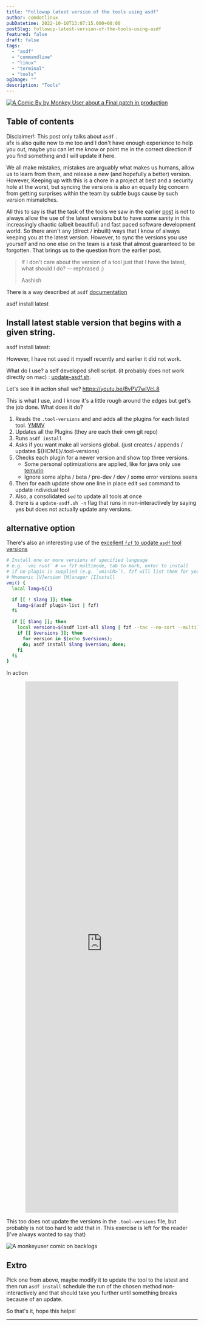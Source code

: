 ```yaml
---
title: "Followup latest version of the tools using asdf"
author: comdotlinux
pubDatetime: 2022-10-10T13:07:15.000+00:00
postSlug: followup-latest-version-of-the-tools-using-asdf
featured: false
draft: false
tags:
  - "asdf"
  - "commandline"
  - "linux"
  - "terminal"
  - "tools"
ogImage: ""
description: "Tools"
---
```


[![A Comic By by Monkey User about a Final patch in production](../assets/20221010/104-final-patch.png)](https://www.monkeyuser.com/about/index.html)

## Table of contents

Disclaimer!: This post only talks about `asdf` .  
afx is also quite new to me too and I don't have enough experience to help you out, maybe you can let me know or point
me in the correct direction if you find something and I will update it here.

We all make mistakes, mistakes are arguably what makes us humans, allow us to learn from them, and release a new (and
hopefully a better) version. However, Keeping up with this is a chore in a project at best and a security hole at the
worst, but syncing the versions is also an equally big concern from getting surprises within the team by subtle bugs
cause by such version mismatches.

All this to say is that the task of the tools we saw in the
earlier [post](https://blog.kulkarni.cloud/2022/10/08/on-the-topic-of-tools-their-versions-automated-installations/) is
not to always allow the use of the latest versions but to have some sanity in this increasingly chaotic (albeit
beautiful) and fast paced software development world. So there aren't any (direct / inbuilt) ways that I know of always
keeping you at the latest version. However, to sync the versions you use yourself and no one else on the team is a task
that almost guaranteed to be forgotten. That brings us to the question from the earlier post.

> If I don't care about the version of a tool just that I have the latest, what should I do? -- rephrased ;)
>
> Aashish

There is a way described
at `asdf` [documentation](https://asdf-vm.com/manage/versions.html#install-latest-stable-version)

asdf install <name> latest

## Install latest stable version that begins with a given string.

asdf install <name> latest:<version>

However, I have not used it myself recently and earlier it did not work.

What do I use? a self developed shell script. (it probably does not work directly on
mac) : [update-asdf.sh](https://gist.github.com/comdotlinux/17cb87a055f0e2873448a04397416c30).

<script src="https://gist.github.com/comdotlinux/17cb87a055f0e2873448a04397416c30.js"></script>

Let's see it in action shall we?
https://youtu.be/BvPV7wIVcL8

This is what I use, and I know it's a little rough around the edges but get's the job done. What does it do?

1. Reads the `.tool-versions` and and adds all the plugins for each listed
   tool. [YMMV](https://www.urbandictionary.com/define.php?term=ymmv)
2. Updates all the Plugins (they are each their own git repo)
3. Runs `asdf install`
4. Asks if you want make all versions global. (just creates / appends / updates ${HOME}/.tool-versions)
5. Checks each plugin for a newer version and show top three versions.
   - Some personal optimizations are applied, like for java only use [temurin](https://adoptium.net/temurin/)
   - Ignore some alpha / beta / pre-dev / dev / some error versions seens
6. Then for each update show one line in place edit `sed` command to update individual tool
7. Also, a consolidated `sed` to update all tools at once
8. there is a `update-asdf.sh -n` flag that runs in non-interactively by saying yes but does not actually update any
   versions.

## alternative option

There's also an interesting use of
the [excellent `fzf` to update `asdf` tool versions](https://github.com/junegunn/fzf/wiki/examples#asdf)

```bash
# Install one or more versions of specified language
# e.g. `vmi rust` # => fzf multimode, tab to mark, enter to install
# if no plugin is supplied (e.g. `vmi<CR>`), fzf will list them for you
# Mnemonic [V]ersion [M]anager [I]nstall
vmi() {
  local lang=${1}

  if [[ ! $lang ]]; then
    lang=$(asdf plugin-list | fzf)
  fi

  if [[ $lang ]]; then
    local versions=$(asdf list-all $lang | fzf --tac --no-sort --multi)
    if [[ $versions ]]; then
      for version in $(echo $versions);
      do; asdf install $lang $version; done;
    fi
  fi
}
```

In action

<div style="display: flex; align-content: center; flex-wrap: wrap; justify-content: center">

   <iframe style="width: 80%; height: 35vh;" src="https://www.youtube.com/embed/5tFqGgLL6C4" title="Using fzf to install asdf tool versions" frameborder="0" allow="accelerometer; autoplay; clipboard-write; encrypted-media; gyroscope; picture-in-picture; web-share" allowfullscreen></iframe>
</div>

This too does not update the versions in the `.tool-versions` file, but probably is not too hard to add that in. This
exercise is left for the reader (I've always wanted to say that)

![A monkeyuser comic on backlogs](../assets/20221010/236-buglog.png)

## Extro

Pick one from above, maybe modify it to update the tool to the latest and then run `asdf install` schedule the run of
the chosen method non-interactively and that should take you further until something breaks because of an update.

So that's it, hope this helps!

---
